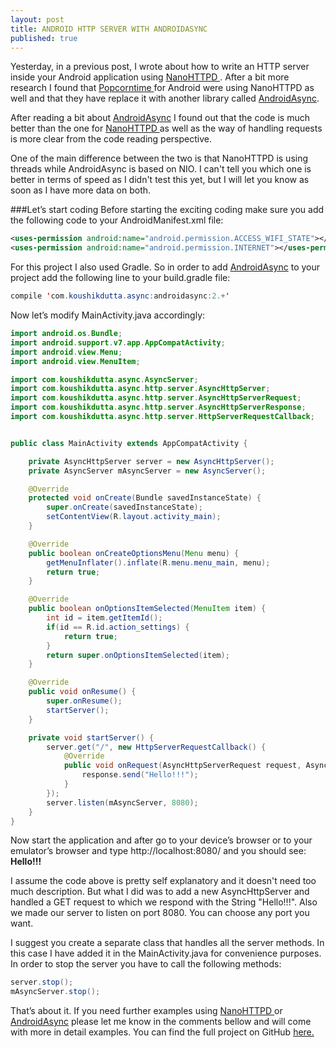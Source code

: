 ```yaml
---
layout: post
title: ANDROID HTTP SERVER WITH ANDROIDASYNC
published: true
---
```


Yesterday, in a previous post, I wrote about how to write an HTTP server inside your Android application using <a href="https://github.com/NanoHttpd/nanohttpd" target="_blank"> NanoHTTPD </a>. After a bit more research I found that <a href="https://popcorntime.io/" target="_blank"> Popcorntime </a> for Android were using NanoHTTPD as well and that they have replace it with another library called <a href="https://github.com/koush/AndroidAsync" target="_blank">AndroidAsync</a>.

After reading a bit about <a href="https://github.com/koush/AndroidAsync" target="_blank">AndroidAsync</a> I found out that the code is much better than the one for <a href="https://github.com/NanoHttpd/nanohttpd" target="_blank"> NanoHTTPD </a> as well as the way of handling requests is more clear from the code reading perspective.

One of the main difference between the two is that NanoHTTPD is using threads while AndroidAsync is based on NIO. I can't tell you which one is better in terms of speed as I didn't test this yet, but I will let you know as soon as I have more data on both.

###Let’s start coding
Before starting the exciting coding make sure you add the following code to your AndroidManifest.xml file:

```xml
<uses-permission android:name="android.permission.ACCESS_WIFI_STATE"></uses-permission>
<uses-permission android:name="android.permission.INTERNET"></uses-permission>
```

For this project I also used Gradle. So in order to add <a href="https://github.com/koush/AndroidAsync" target="_blank">AndroidAsync</a> to your project add the following line to your build.gradle file:

```java
compile 'com.koushikdutta.async:androidasync:2.+'
```

Now let’s modify MainActivity.java accordingly:

```java
import android.os.Bundle;
import android.support.v7.app.AppCompatActivity;
import android.view.Menu;
import android.view.MenuItem;

import com.koushikdutta.async.AsyncServer;
import com.koushikdutta.async.http.server.AsyncHttpServer;
import com.koushikdutta.async.http.server.AsyncHttpServerRequest;
import com.koushikdutta.async.http.server.AsyncHttpServerResponse;
import com.koushikdutta.async.http.server.HttpServerRequestCallback;


public class MainActivity extends AppCompatActivity {

    private AsyncHttpServer server = new AsyncHttpServer();
    private AsyncServer mAsyncServer = new AsyncServer();

    @Override
    protected void onCreate(Bundle savedInstanceState) {
        super.onCreate(savedInstanceState);
        setContentView(R.layout.activity_main);
    }

    @Override
    public boolean onCreateOptionsMenu(Menu menu) {
        getMenuInflater().inflate(R.menu.menu_main, menu);
        return true;
    }

    @Override
    public boolean onOptionsItemSelected(MenuItem item) {
        int id = item.getItemId();
        if(id == R.id.action_settings) {
            return true;
        }
        return super.onOptionsItemSelected(item);
    }

    @Override
    public void onResume() {
        super.onResume();
        startServer();
    }

    private void startServer() {
        server.get("/", new HttpServerRequestCallback() {
            @Override
            public void onRequest(AsyncHttpServerRequest request, AsyncHttpServerResponse response) {
                response.send("Hello!!!");
            }
        });
        server.listen(mAsyncServer, 8080);
    }
}
```

Now start the application and after go to your device’s browser or to your emulator’s browser and type http://localhost:8080/ and you should see:
<b>
Hello!!!
</b>

I assume the code above is pretty self explanatory and it doesn't need too much description. But what I did was to add a new AsyncHttpServer and handled a GET request to which we respond with the String "Hello!!!". Also we made our server to listen on port 8080. You can choose any port you want.

I suggest you create a separate class that handles all the server methods. In this case I have added it in the MainActivity.java for convenience purposes.
In order to stop the server you have to call the following methods:

```java
server.stop();
mAsyncServer.stop();
```

That’s about it. If you need further examples using <a href="https://github.com/NanoHttpd/nanohttpd" target="_blank"> NanoHTTPD </a> or <a href="https://github.com/koush/AndroidAsync" target="_blank">AndroidAsync</a> please let me know in the comments bellow and will come with more in detail examples.
You can find the full project on GitHub <a href="https://github.com/andreivisan/AndroidAsyncHttpServer" target="_blank"> here. </a>
